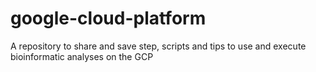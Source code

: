 # google-cloud-platform
A repository to share and save step, scripts and tips to use and execute bioinformatic analyses on the GCP
